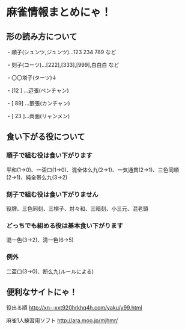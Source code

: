 # 麻雀情報まとめにゃ！

## 形の読み方について
・順子(シュンツ,ジュンツ)…123 234 789 など

・刻子(コーツ)…[222],[333],[999],白白白 など

・〇〇塔子(ターツ)↓

・[12 ]  …辺張(ペンチャン)

・[ 89] …嵌張(カンチャン)

・[ 23 ]…両面(リャンメン)

## 食い下がる役について
### 順子で組む役は食い下がります
平和(1→0)、一盃口(1→0)、混全体么九(2→1)、一気通貫(2→1)、三色同順(2→1)、純全帯么九(3→2)
### 刻子で組む役は食い下がりません
役牌、三色同刻、三槓子、対々和、三暗刻、小三元、混老頭
### どっちでも組める役は基本食い下がります
混一色(3→2)、清一色(6→5)
### 例外
二盃口(3→0)、断么九(ルールによる)

## 便利なサイトにゃ！
役出る順
http://xn--xxt920hrkhq4h.com/yaku/y99.html

麻雀1人練習用ソフト
http://ara.moo.jp/mjhmr/
